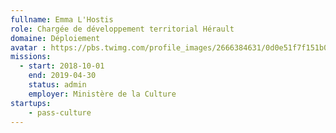 ```yaml
---
fullname: Emma L'Hostis
role: Chargée de développement territorial Hérault
domaine: Déploiement
avatar : https://pbs.twimg.com/profile_images/2666384631/0d0e51f7f151b0c5c17548f0831497b0_400x400.jpeg
missions:
  - start: 2018-10-01
    end: 2019-04-30
    status: admin
    employer: Ministère de la Culture
startups:
    - pass-culture
---
```

